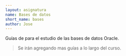 ```yaml
---
layout: asignatura
name: Bases de datos
short_name: bases
author: Jose
---
```


Guías de para el estudio de las bases de datos Oracle.

> Se irán agregando mas guías a lo largo del curso.